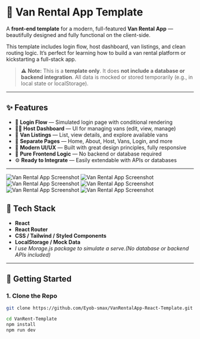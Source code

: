 # 🚐 Van Rental App Template

A **front-end template** for a modern, full-featured **Van Rental App** — beautifully designed and fully functional on the client-side.

This template includes login flow, host dashboard, van listings, and clean routing logic. It’s perfect for learning how to build a van rental platform or kickstarting a full-stack app.

> ⚠️ **Note:** This is a **template only**. It does **not include a database or backend integration**. All data is mocked or stored temporarily (e.g., in local state or localStorage).

---

## ✨ Features

- 🔐 **Login Flow** — Simulated login page with conditional rendering
- 🧑‍💼 **Host Dashboard** — UI for managing vans (edit, view, manage)
- 🚐 **Van Listings** — List, view details, and explore available vans
- 📄 **Separate Pages** — Home, About, Host, Vans, Login, and more
- 🎨 **Modern UI/UX** — Built with great design principles, fully responsive
- 🧪 **Pure Frontend Logic** — No backend or database required
- ⚙️ **Ready to Integrate** — Easily extendable with APIs or databases

---

![Van Rental App Screenshot](./Screenshot/home.png)
![Van Rental App Screenshot](./Screenshot/login.png)
![Van Rental App Screenshot](./Screenshot/vans.png)
![Van Rental App Screenshot](./Screenshot/vans_detail.png)
![Van Rental App Screenshot](./Screenshot/explore.png)
![Van Rental App Screenshot](./Screenshot/image1.png)

## 🧰 Tech Stack

- **React**
- **React Router**
- **CSS / Tailwind / Styled Components**
- **LocalStorage / Mock Data**
- _I use Morage.js package to simulate a serve.(No database or backend APIs included)_

---

## 🚀 Getting Started

### 1. Clone the Repo

```bash
git clone https://github.com/Eyob-smax/VanRentalApp-React-Template.git

cd VanRent-Template
npm install
npm run dev
```
